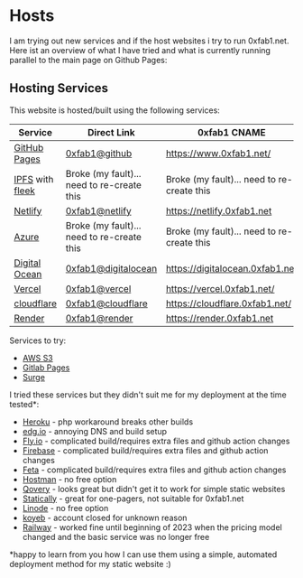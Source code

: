 # Hosts

I am trying out new services and if the host websites i try to run 0xfab1.net. Here ist an overview of what I have tried and what is currently running parallel to the main page on Github Pages:

## Hosting Services

This website is hosted/built using the following services:

| Service                                                  | Direct Link                                                     | 0xfab1 CNAME                      |
|----------------------------------------------------------|-----------------------------------------------------------------|-----------------------------------|
| [GitHub Pages](https://pages.github.com/)                | [0xfab1@github](https://fullbyte.github.io)                     | <https://www.0xfab1.net/>         |
| [IPFS](https://ipfs.io/) with [fleek](https://fleek.co/) | Broke (my fault)... need to re-create this           | Broke (my fault)... need to re-create this        |
| [Netlify](https://www.netlify.com/)                      | [0xfab1@netlify](https://0xfab1.netlify.app/)                   | <https://netlify.0xfab1.net>      |
| [Azure](https://azure.microsoft.com)                     | Broke (my fault)... need to re-create this                      | Broke (my fault)... need to re-create this        |
| [Digital Ocean](https://m.do.co/c/0ef5c6b3f680)          | [0xfab1@digitalocean](https://oxfab1-3l4ou.ondigitalocean.app/) | <https://digitalocean.0xfab1.net> |
| [Vercel](https://vercel.com/)                            | [0xfab1@vercel](https://0xfab1.vercel.app/)                     | <https://vercel.0xfab1.net/>      |
| [cloudflare](https://www.cloudflare.com/)                | [0xfab1@cloudflare](https://fullbyte-github-io.pages.dev)       | <https://cloudflare.0xfab1.net/>  |
| [Render](https://render.com/)                            | [0xfab1@render](https://fullbyte-github-io.onrender.com/)       | <https://render.0xfab1.net>       |

Services to try:

- [AWS S3](https://aws.amazon.com/s3/)
- [Gitlab Pages](https://about.gitlab.com)
- [Surge](https://surge.sh/)

I tried these services but they didn't suit me for my deployment at the time tested*:

- [Heroku](https://www.heroku.com) - php workaround breaks other builds
- [edg.io](https://edg.io/) - annoying DNS and build setup
- [Fly.io](https://fly.io/) - complicated build/requires extra files and github action changes
- [Firebase](https://console.firebase.google.com/) - complicated build/requires extra files and github action changes
- [Feta](https://www.deta.sh/) - complicated build/requires extra files and github action changes
- [Hostman](https://hostman.com) - no free option
- [Qovery](https://console.qovery.com) - looks great but didn't get it to work for simple static websites
- [Statically](https://statically.io) - great for one-pagers, not suitable for 0xfab1.net
- [Linode](https://www.linode.com) - no free option
- [koyeb](https://app.koyeb.com) - account closed for unknown reason
- [Railway](https://railway.app) - worked fine until beginning of 2023 when the pricing model changed and the basic service was no longer free

*happy to learn from you how I can use them using a simple, automated deployment method for my static website :)
